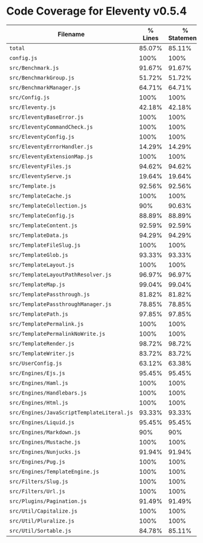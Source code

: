 # Code Coverage for Eleventy v0.5.4

| Filename                                   | % Lines | % Statements | % Functions | % Branches |
| ------------------------------------------ | ------- | ------------ | ----------- | ---------- |
| `total`                                    | 85.07%  | 85.11%       | 83.3%       | 73.48%     |
| `config.js`                                | 100%    | 100%         | 100%        | 100%       |
| `src/Benchmark.js`                         | 91.67%  | 91.67%       | 83.33%      | 66.67%     |
| `src/BenchmarkGroup.js`                    | 51.72%  | 51.72%       | 66.67%      | 0%         |
| `src/BenchmarkManager.js`                  | 64.71%  | 64.71%       | 57.14%      | 50%        |
| `src/Config.js`                            | 100%    | 100%         | 100%        | 100%       |
| `src/Eleventy.js`                          | 42.18%  | 42.18%       | 27.27%      | 20%        |
| `src/EleventyBaseError.js`                 | 100%    | 100%         | 100%        | 100%       |
| `src/EleventyCommandCheck.js`              | 100%    | 100%         | 100%        | 87.5%      |
| `src/EleventyConfig.js`                    | 100%    | 100%         | 100%        | 100%       |
| `src/EleventyErrorHandler.js`              | 14.29%  | 14.29%       | 0%          | 0%         |
| `src/EleventyExtensionMap.js`              | 100%    | 100%         | 100%        | 91.67%     |
| `src/EleventyFiles.js`                     | 94.62%  | 94.62%       | 85.71%      | 91.67%     |
| `src/EleventyServe.js`                     | 19.64%  | 19.64%       | 46.15%      | 0%         |
| `src/Template.js`                          | 92.56%  | 92.56%       | 95.24%      | 82.02%     |
| `src/TemplateCache.js`                     | 100%    | 100%         | 100%        | 100%       |
| `src/TemplateCollection.js`                | 90%     | 90.63%       | 92.31%      | 75%        |
| `src/TemplateConfig.js`                    | 88.89%  | 88.89%       | 55.56%      | 90%        |
| `src/TemplateContent.js`                   | 92.59%  | 92.59%       | 100%        | 81.25%     |
| `src/TemplateData.js`                      | 94.29%  | 94.29%       | 100%        | 77.5%      |
| `src/TemplateFileSlug.js`                  | 100%    | 100%         | 100%        | 100%       |
| `src/TemplateGlob.js`                      | 93.33%  | 93.33%       | 100%        | 87.5%      |
| `src/TemplateLayout.js`                    | 100%    | 100%         | 100%        | 100%       |
| `src/TemplateLayoutPathResolver.js`        | 96.97%  | 96.97%       | 100%        | 92.86%     |
| `src/TemplateMap.js`                       | 99.04%  | 99.04%       | 100%        | 90.63%     |
| `src/TemplatePassthrough.js`               | 81.82%  | 81.82%       | 75%         | 0%         |
| `src/TemplatePassthroughManager.js`        | 78.85%  | 78.85%       | 75%         | 75%        |
| `src/TemplatePath.js`                      | 97.85%  | 97.85%       | 95.24%      | 96.67%     |
| `src/TemplatePermalink.js`                 | 100%    | 100%         | 100%        | 100%       |
| `src/TemplatePermalinkNoWrite.js`          | 100%    | 100%         | 100%        | 100%       |
| `src/TemplateRender.js`                    | 98.72%  | 98.72%       | 100%        | 94.44%     |
| `src/TemplateWriter.js`                    | 83.72%  | 83.72%       | 65%         | 37.5%      |
| `src/UserConfig.js`                        | 63.12%  | 63.38%       | 53.85%      | 44.07%     |
| `src/Engines/Ejs.js`                       | 95.45%  | 95.45%       | 85.71%      | 66.67%     |
| `src/Engines/Haml.js`                      | 100%    | 100%         | 100%        | 100%       |
| `src/Engines/Handlebars.js`                | 100%    | 100%         | 100%        | 83.33%     |
| `src/Engines/Html.js`                      | 100%    | 100%         | 100%        | 100%       |
| `src/Engines/JavaScriptTemplateLiteral.js` | 93.33%  | 93.33%       | 100%        | 100%       |
| `src/Engines/Liquid.js`                    | 95.45%  | 95.45%       | 96%         | 75%        |
| `src/Engines/Markdown.js`                  | 90%     | 90%          | 87.5%       | 75%        |
| `src/Engines/Mustache.js`                  | 100%    | 100%         | 100%        | 100%       |
| `src/Engines/Nunjucks.js`                  | 91.94%  | 91.94%       | 100%        | 66.67%     |
| `src/Engines/Pug.js`                       | 100%    | 100%         | 100%        | 75%        |
| `src/Engines/TemplateEngine.js`            | 100%    | 100%         | 100%        | 100%       |
| `src/Filters/Slug.js`                      | 100%    | 100%         | 100%        | 100%       |
| `src/Filters/Url.js`                       | 100%    | 100%         | 100%        | 100%       |
| `src/Plugins/Pagination.js`                | 91.49%  | 91.49%       | 92.86%      | 83.33%     |
| `src/Util/Capitalize.js`                   | 100%    | 100%         | 100%        | 100%       |
| `src/Util/Pluralize.js`                    | 100%    | 100%         | 100%        | 100%       |
| `src/Util/Sortable.js`                     | 84.78%  | 85.11%       | 73.91%      | 94.44%     |
